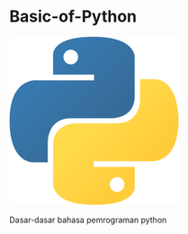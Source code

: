 # Basic-of-Python

![Screenshot](https://github.com/fajri-rasid1st/Basic-of-Python/blob/master/src/python.png)

Dasar-dasar bahasa pemrograman python
